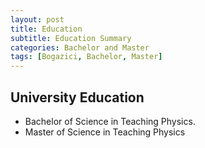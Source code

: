 ```yaml
---
layout: post
title: Education
subtitle: Education Summary
categories: Bachelor and Master
tags: [Bogazici, Bachelor, Master]
---
```


## University Education 

* Bachelor of Science in Teaching Physics.
* Master of Science in Teaching Physics 

